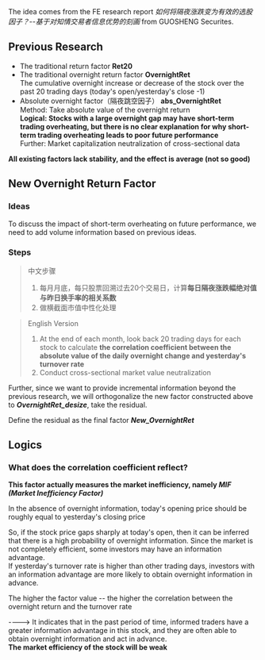 The idea comes from the FE research report *如何将隔夜涨跌变为有效的选股因子？--基于对知情交易者信息优势的刻画* from GUOSHENG Securites.

## Previous Research

- The traditional return factor     **Ret20**          
- The traditional overnight return factor       **OvernightRet**       
  The cumulative overnight increase or decrease of the stock over the past 20 trading days (today's open/yesterday's close -1)         
- Absolute overnight factor（隔夜跳空因子）     **abs_OvernightRet**        
  Method: Take absolute value of the overnight return          
  **Logical: Stocks with a large overnight gap may have short-term trading overheating, but there is no clear explanation for why short-term trading overheating leads to poor future performance**         
  Further: Market capitalization neutralization of cross-sectional data     
 
**All existing factors lack stability, and the effect is average (not so good)**

## New Overnight Return Factor

### Ideas

To discuss the impact of short-term overheating on future performance, we need to add volume information based on previous ideas.

### Steps

> 中文步骤
>  1. 每月月底，每只股票回溯过去20个交易日，计算**每日隔夜涨跌幅绝对值与昨日换手率的相关系数**
>  2. 做横截面市值中性化处理

> English Version
>  1. At the end of each month, look back 20 trading days for each stock to calculate **the correlation coefficient between the absolute value of the daily overnight change and yesterday's turnover rate**
>  2. Conduct cross-sectional market value neutralization

Further, since we want to provide incremental information beyond the previous research, we will orthogonalize the new factor constructed above to ***OvernightRet_desize***, take the residual. 

Define the residual as the final factor ***New_OvernightRet***

## Logics

### What does the correlation coefficient reflect?

**This factor actually measures the market inefficiency, namely *MIF (Market Inefficiency Factor)***

In the absence of overnight information, today's opening price should be roughly equal to yesterday's closing price

So, if the stock price gaps sharply at today's open, then it can be inferred that there is a high probability of overnight information. Since the market is not completely efficient, some investors may have an information advantage.         
If yesterday's turnover rate is higher than other trading days, investors with an information advantage are more likely to obtain overnight information in advance.

The higher the factor value -- the higher the correlation between the overnight return and the turnover rate           

----> It indicates that in the past period of time, informed traders have a greater information advantage in this stock, and they are often able to obtain overnight information and act in advance.       
**The market efficiency of the stock will be weak** 
